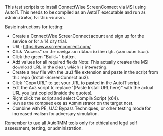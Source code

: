 This test script is to install ConnectWise ScreenConnect via MSI using AutoIT. This needs to be compiled as an AutoIT executable and run as administrator, for this version.  

Basic instructions for testing:

 - Create a ConnectWise ScreenConnect acount and sign up for the service or for a 14 day trial. 
 - URL: https://www.screenconnect.com/
 - Click "Access" on the navigation ribbon to the right (computer icon).  
 - Click the green "Build+" button.
 - Add values for all required fields
   Note: This actually creates the MSI download URL in the clear, which is interesting.
 - Create a new file with the .au3 file extension and paste in the script from this repo (Install-ScreenConnect.au3).
 - Click "Copy URL" to get your URL to pasted in the AutoIT script.
 - Edit the Au3 script to replace "(Paste Install URL here)" with the actual URL you just copied (inside the quotes).
 - Right click the script and select Compile Script (x64).
 - Run as the compiled exe as Administrator on the target host.  
 - Combine with PE, UAC Bypass Techniques, or other testing mode for increased realism for adversary simulation. 

Remember to use all AutoRMM tools only for ethical and legal self assessment, testing, or administration.
